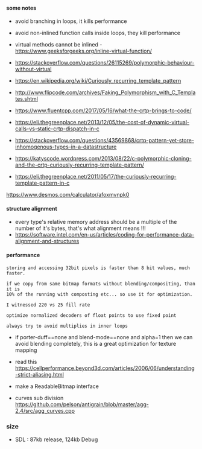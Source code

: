#### some notes

- avoid branching in loops, it kills performance
- avoid non-inlined function calls inside loops, they kill performance
- virtual methods cannot be inlined - https://www.geeksforgeeks.org/inline-virtual-function/
- https://stackoverflow.com/questions/26115269/polymorphic-behaviour-without-virtual

- https://en.wikipedia.org/wiki/Curiously_recurring_template_pattern
- http://www.flipcode.com/archives/Faking_Polymorphism_with_C_Templates.shtml
- https://www.fluentcpp.com/2017/05/16/what-the-crtp-brings-to-code/
- https://eli.thegreenplace.net/2013/12/05/the-cost-of-dynamic-virtual-calls-vs-static-crtp-dispatch-in-c
- https://stackoverflow.com/questions/43569868/crtp-pattern-yet-store-inhomogenous-types-in-a-datastructure
- https://katyscode.wordpress.com/2013/08/22/c-polymorphic-cloning-and-the-crtp-curiously-recurring-template-pattern/
- https://eli.thegreenplace.net/2011/05/17/the-curiously-recurring-template-pattern-in-c



https://www.desmos.com/calculator/afoxmvnpk0

#### structure alignment
- every type's relative memory address should be a multiple of the number of it's bytes, that's what alignment means !!!
- https://software.intel.com/en-us/articles/coding-for-performance-data-alignment-and-structures


#### performance
```
storing and accessing 32bit pixels is faster than 8 bit values, much faster.
```

```
if we copy from same bitmap formats without blending/compositing, than it is
10% of the running with composting etc... so use it for optimization.

I witnessed 220 vs 25 fill rate
```

```
optimize normalized decoders of float points to use fixed point

```

```
always try to avoid multiplies in inner loops

```
- if porter-duff==none and blend-mode==none and alpha=1 then we can avoid blending completely,
this is a great optimization for texture mapping
- read this https://cellperformance.beyond3d.com/articles/2006/06/understanding-strict-aliasing.html
- make a ReadableBitmap interface

- curves sub division
https://github.com/pelson/antigrain/blob/master/agg-2.4/src/agg_curves.cpp

### size
- SDL : 87kb release, 124kb Debug